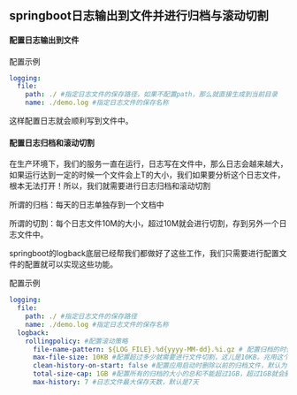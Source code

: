## springboot日志输出到文件并进行归档与滚动切割



#### 配置日志输出到文件

配置示例

```yaml
logging:
  file:
    path: ./ #指定日志文件的保存路径，如果不配置path，那么就直接生成到当前目录
    name: ./demo.log #指定日志文件的保存名称
```

这样配置日志就会顺利写到文件中。



#### 配置日志归档和滚动切割

在生产环境下，我们的服务一直在运行，日志写在文件中，那么日志会越来越大，如果运行达到一定的时候一个文件会上T的大小，我们如果要分析这个日志文件，根本无法打开！所以，我们就需要进行日志归档和滚动切割

所谓的归档：每天的日志单独存到一个文档中

所谓的切割：每个日志文件10M的大小，超过10M就会进行切割，存到另外一个日志文件中。



springboot的logback底层已经帮我们都做好了这些工作，我们只需要进行配置文件的配置就可以实现这些功能。

配置示例

```yaml
logging:
  file:
    path: ./ #指定日志文件的保存路径
    name: ./demo.log #指定日志文件的保存名称
  logback:
    rollingpolicy: #配置滚动策略
      file-name-pattern: ${LOG_FILE}.%d{yyyy-MM-dd}.%i.gz # 配置归档的时候文件名叫什么  ${LOG_FILE}就是我们logging.file.name配置的，%d{yyyy-MM-dd}是指时间，%i是当前日期下的第几个文件，gz是指对日志进行压缩存储
      max-file-size: 10KB #配置超过多少就需要进行文件切割，这儿是10KB。兆用这个单位：MB
      clean-history-on-start: false #配置应用启动时删除以前的归档文件，默认为false
      total-size-cap: 1GB #配置所有的归档的大小的总和不能超过1GB，超过1GB就会删除一些老的归档文件
      max-history: 7 #日志文件最大保存天数，默认是7天

```

